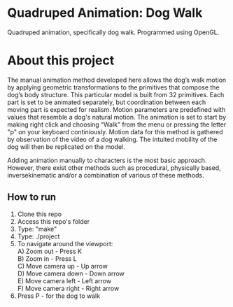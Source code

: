 # Quadruped Animation: Dog Walk
Quadruped animation, specifically dog walk. Programmed using OpenGL. 

# About this project
The manual animation method developed here allows the dog’s walk motion by applying geometric transformations to the
primitives that compose the dog’s body structure. This particular model is built
from 32 primitives. Each part is set to be animated separately, but coordination
between each moving part is expected for realism. Motion parameters are
predefined with values that resemble a dog's natural motion. The animation is set to
start by making right click and choosing “Walk” from the menu or pressing the letter "p" on your keyboard continiously. Motion data for this method is gathered by observation of the video of a dog walking. The intuited mobility of the
dog will then be replicated on the model. </br>

Adding animation manually to characters is the most basic approach.
However, there exist other methods such as procedural, physically based, inversekinematic
and/or a combination of various of these methods. 

## How to run

1. Clone this repo
2. Access this repo's folder
3. Type: "make" 
4. Type: ./project
6. To navigate around the viewport: <br />
	A) Zoom out - Press K <br />
	B) Zoom in - Press L <br />
	C) Move camera up - Up arrow <br />
	D) Move camera down - Down arrow <br />
	E) Move camera left - Left arrow <br />
	F) Move camera right - Right arrow <br />
7. Press P - for the dog to walk <br />
